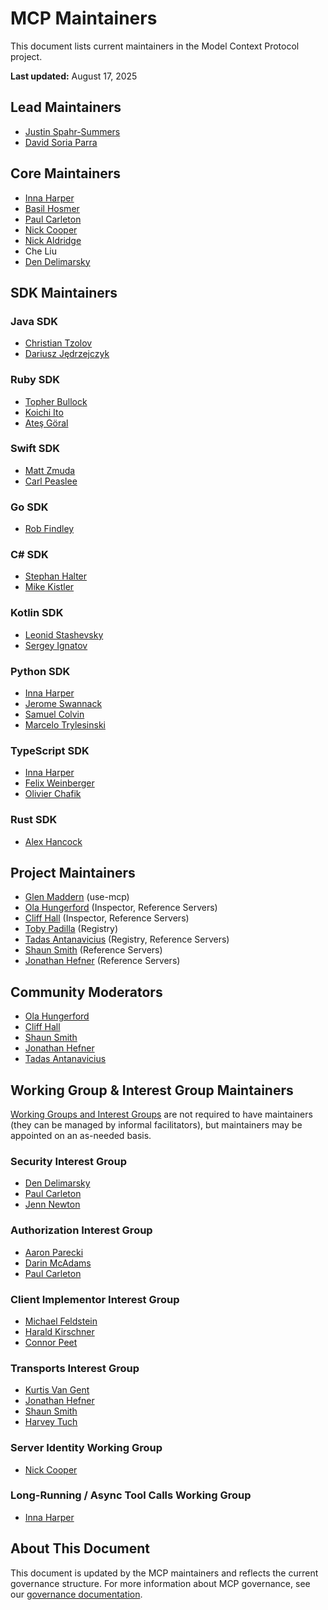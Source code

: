 # MCP Maintainers

This document lists current maintainers in the Model Context Protocol project.

**Last updated:** August 17, 2025

## Lead Maintainers

- [Justin Spahr-Summers](https://github.com/jspahrsummers)
- [David Soria Parra](https://github.com/dsp-ant)

## Core Maintainers

- [Inna Harper](https://github.com/ihrpr)
- [Basil Hosmer](https://github.com/bhosmer-ant)
- [Paul Carleton](https://github.com/pcarleton)
- [Nick Cooper](https://github.com/nicknotfun)
- [Nick Aldridge](https://github.com/000-000-000-000-000)
- Che Liu
- [Den Delimarsky](https://github.com/localden)

## SDK Maintainers

### Java SDK

- [Christian Tzolov](https://github.com/tzolov)
- [Dariusz Jędrzejczyk](https://github.com/chemicL)

### Ruby SDK

- [Topher Bullock](https://github.com/topherbullock)
- [Koichi Ito](https://github.com/koic)
- [Ateş Göral](https://github.com/atesgoral)

### Swift SDK

- [Matt Zmuda](https://github.com/mattt)
- [Carl Peaslee](https://github.com/carlpeaslee)

### Go SDK

- [Rob Findley](https://github.com/findleyr)

### C# SDK

- [Stephan Halter](https://github.com/halter73)
- [Mike Kistler](https://github.com/mikekistler)

### Kotlin SDK

- [Leonid Stashevsky](https://github.com/e5l)
- [Sergey Ignatov](https://github.com/ignatov)

### Python SDK

- [Inna Harper](https://github.com/ihrpr)
- [Jerome Swannack](https://github.com/jerome3o)
- [Samuel Colvin](https://github.com/samuelcolvin)
- [Marcelo Trylesinski](https://github.com/Kludex)

### TypeScript SDK

- [Inna Harper](https://github.com/ihrpr)
- [Felix Weinberger](https://github.com/felixweinberger)
- [Olivier Chafik](https://github.com/ochafik)

### Rust SDK

- [Alex Hancock](https://github.com/alexhancock)

## Project Maintainers

- [Glen Maddern](https://github.com/geelen) (use-mcp)
- [Ola Hungerford](https://github.com/olaservo) (Inspector, Reference Servers)
- [Cliff Hall](https://github.com/cliffhall) (Inspector, Reference Servers)
- [Toby Padilla](https://github.com/toby) (Registry)
- [Tadas Antanavicius](https://github.com/tadasant) (Registry, Reference Servers)
- [Shaun Smith](https://github.com/evalstate) (Reference Servers)
- [Jonathan Hefner](https://github.com/jonathanhefner) (Reference Servers)

## Community Moderators

- [Ola Hungerford](https://github.com/olaservo)
- [Cliff Hall](https://github.com/cliffhall)
- [Shaun Smith](https://github.com/evalstate)
- [Jonathan Hefner](https://github.com/jonathanhefner)
- [Tadas Antanavicius](https://github.com/tadasant)

## Working Group & Interest Group Maintainers

[Working Groups and Interest Groups](https://modelcontextprotocol.io/community/working-interest-groups) are not required to have maintainers (they can be managed by informal facilitators), but maintainers may be appointed on an as-needed basis.

### Security Interest Group

- [Den Delimarsky](https://github.com/dend)
- [Paul Carleton](https://github.com/pcarleton)
- [Jenn Newton](https://github.com/jenn-newton)

### Authorization Interest Group

- [Aaron Parecki](https://github.com/aaronpk)
- [Darin McAdams](https://github.com/D-McAdams)
- [Paul Carleton](https://github.com/pcarleton)

### Client Implementor Interest Group

- [Michael Feldstein](https://github.com/msfeldstein)
- [Harald Kirschner](https://github.com/digitarald)
- [Connor Peet](https://github.com/connor4312)

### Transports Interest Group

- [Kurtis Van Gent](https://github.com/kurtisvg)
- [Jonathan Hefner](https://github.com/jonathanhefner)
- [Shaun Smith](https://github.com/evalstate)
- [Harvey Tuch](https://github.com/htuch)

### Server Identity Working Group

- [Nick Cooper](https://github.com/nicknotfun)

### Long-Running / Async Tool Calls Working Group

- [Inna Harper](https://github.com/ihrpr)

## About This Document

This document is updated by the MCP maintainers and reflects the current
governance structure. For more information about MCP governance, see our
[governance documentation](https://modelcontextprotocol.io/community/governance).
